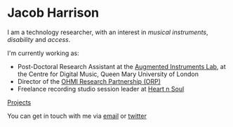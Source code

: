 # Jacob Harrison

I am a technology researcher, with an interest in _musical instruments_, _disability_ and _access_.

I'm currently working as:
- Post-Doctoral Research Assistant at the [Augmented Instruments Lab](http://instrumentslab.org/), at the Centre for Digital Music, Queen Mary University of London
- Director of the [OHMI Research Partnership (ORP)](http://www.ohmirp.org.uk/)
- Freelance recording studio session leader at [Heart n Soul](https://www.heartnsoul.co.uk/)

[Projects](/projects/)

You can get in touch with me via [email](mailto:jacobtfharrison@gmail.com) or [twitter](http://www.twitter.com/Jcb_H)
